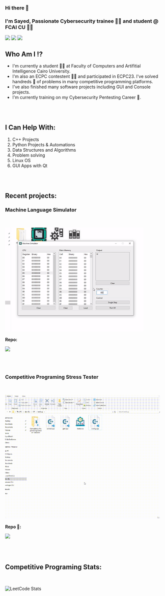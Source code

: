 ### Hi there 👋
### I'm Sayed, Passionate Cybersecurity trainee 👩‍💻 and student @ FCAI CU 👨‍🎓

[<img src="https://img.shields.io/badge/-SayedReda1-black?style=flat&logo=github">](https://github.com/SayedReda1) 
[<img src="https://img.shields.io/badge/-Sayed%20Reda-blue?style=flat&logo=linkedin">](https://www.linkedin.com/in/sayedreda1/) 
[<img src="https://img.shields.io/badge/-SayedReda0-black?style=flat&logo=x">](https://twitter.com/SayedReda0)


## Who Am I ⁉
- I'm currently a student 👨‍🎓 at Faculty of Computers and Artifitial Intelligence Cairo University. 
- I'm also an ECPC contestent 👨‍💻 and participated in ECPC23. I've solved handreds 💯 of problems in many competitive programming platforms. 
- I've also finished many software projects including GUI and Console projects. 
- I'm currently training on my Cybersecurity Pentesting Career 🔐.
<br>
<br>

## I Can Help With:
1. C++ Projects
2. Python Projects & Automations
3. Data Structures and Algorithms
4. Problem solving
5. Linux OS
6. GUI Apps with Qt
<br>
<br>

## Recent projects:
### Machine Language Simulator
<br>

![app gif overview](overviews/voleMachine.gif)
<br>

**Repo:**

[![](https://img.shields.io/badge/-MachineSimulatorGui-4E9F3D?style=flat&logo=github&labelColor=black
)](https://github.com/SayedReda1/MachineSimulatorGui.git)

<br>
<br>

### Competitive Programing Stress Tester
<br>

![script gif overview](overviews/stress-tester.gif)
<br>

**Repo 🔗:** 

[![](https://img.shields.io/badge/-Stress_Tester-1C82AD?style=flat&logo=github&labelColor=black
)](https://github.com/SayedReda1/Competitive-Programming-Stress-Tester.git)

<br>
<br>

## Competitive Programing Stats:
<br>

![LeetCode Stats](https://leetcard.jacoblin.cool/sayed_reda?theme=dark&font=Acme&ext=heatmap)
<br>
<br>
